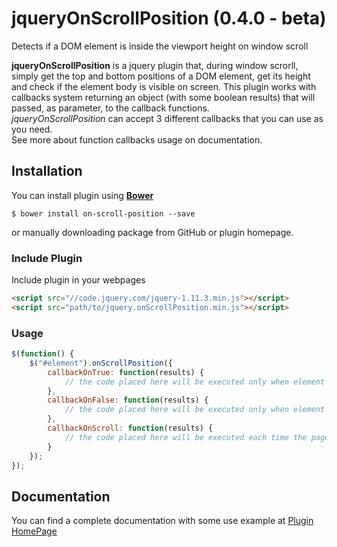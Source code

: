 # jqueryOnScrollPosition (0.4.0 - beta)
Detects if a DOM element is inside the viewport height on window scroll

**jqueryOnScrollPosition** is a jquery plugin that, during window scrorll, simply get the top and bottom positions of a DOM element, get its height and check if the element body is visible on screen. This plugin works with callbacks system returning an object (with some boolean results) that will passed, as parameter, to the callback functions.<br>
*jqueryOnScrollPosition* can accept 3 different callbacks that you can use as you need. <br>
See more about function callbacks usage on documentation.

## Installation

You can install plugin using [**Bower**](http://bower.io)

```
$ bower install on-scroll-position --save
```

or manually downloading package from GitHub or plugin homepage.

### Include Plugin
Include plugin in your webpages 
```html
<script src="//code.jquery.com/jquery-1.11.3.min.js"></script>
<script src="path/to/jquery.onScrollPosition.min.js"></script>
```

### Usage
```javascript
$(function() {
    $("#element").onScrollPosition({
        callbackOnTrue: function(results) {
            // the code placed here will be executed only when element is visible
        },
        callbackOnFalse: function(results) {
            // the code placed here will be executed only when element is NOT visible
        },
        callbackOnScroll: function(results) {
            // the code placed here will be executed each time the page is scrolled
        }
    });
});
```

## Documentation
You can find a complete documentation with some use example at [Plugin HomePage](http://factory.brainleaf.eu/jqueryOnScrollPosition/)
